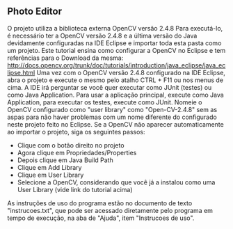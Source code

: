 ## Photo Editor
O projeto utiliza a biblioteca externa OpenCV versão 2.4.8
Para executá-lo, é necessário ter a OpenCV versão 2.4.8 e a última versão do Java devidamente configuradas na IDE Eclipse e importar toda esta pasta como um projeto.
Este tutorial ensina como configurar a OpenCV no Eclipse e tem referências para o Download da mesma: http://docs.opencv.org/trunk/doc/tutorials/introduction/java_eclipse/java_eclipse.html
Uma vez com o OpenCV versão 2.4.8 configurado na IDE Eclipse, abra o projeto e execute o mesmo pelo atalho CTRL + F11 ou nos menus de cima.
A IDE irá perguntar se você quer executar como JUnit (testes) ou como Java Application. Para usar a aplicação principal, execute como Java Application, para executar os testes, execute como JUnit.
Nomeie o OpenCV configurado como "user library" como "Open-CV-2.4.8" sem as aspas para não haver problemas com um nome diferente do configurado neste projeto feito no Eclipse.
Se a OpenCV não aparecer automaticamente ao importar o projeto, siga os seguintes passos:
- Clique com o botão direito no projeto
- Agora clique em Propriedades/Properties
- Depois clique em Java Build Path
- Clique em Add Library
- Clique em User Library
- Selecione a OpenCV, considerando que você já a instalou como uma User Library (vide link do tutorial acima)

As instruções de uso do programa estão no documento de texto "instrucoes.txt", que pode ser acessado diretamente pelo
programa em tempo de execução, na aba de "Ajuda", item "Instrucoes de uso".
